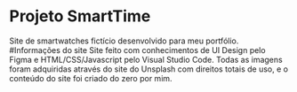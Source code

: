 # Projeto SmartTime
Site de smartwatches fictício desenvolvido para meu portfólio.
#Informações do site
Site feito com conhecimentos de UI Design pelo Figma e HTML/CSS/Javascript pelo Visual Studio Code. Todas as imagens foram adquiridas através do site do Unsplash com direitos totais de uso, e o conteúdo do site foi criado do zero por mim.
